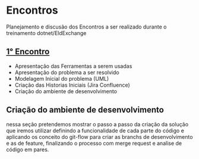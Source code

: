# Encontros

Planejamento e discusão dos Encontros a ser realizado durante o treinamento dotnet/EldExchange

## [1° Encontro](./Encontro_1.md)

* Apresentação das Ferramentas a serem usadas
* Apresentação do problema a ser resolvido
* Modelagem Inicial do problema (UML)
* Criação das Historias Iniciais (Jira Confluence)
* Criação do ambiente de desenvolvimento

## Criação do ambiente de desenvolvimento

nessa seção pretendemos mostrar o passo a passo da criação da solução que iremos utilizar definindo a funcionalidade de cada parte do código e aplicando os conceito do git-flow para criar as branchs de desenvolvimento e as de feature, finalizando o processo com merge request e analise de código em pares.